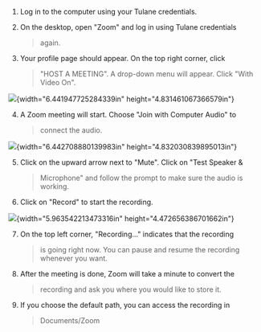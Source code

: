1.  Log in to the computer using your Tulane credentials.

2.  On the desktop, open "Zoom" and log in using Tulane credentials
    > again.

3.  Your profile page should appear. On the top right corner, click
    > "HOST A MEETING". A drop-down menu will appear. Click "With Video
    > On".

![](media/image1.jpg){width="6.441947725284339in"
height="4.831461067366579in"}

4.  A Zoom meeting will start. Choose "Join with Computer Audio" to
    > connect the audio.

![](media/image3.jpg){width="6.442708880139983in"
height="4.832030839895013in"}

5.  Click on the upward arrow next to "Mute". Click on "Test Speaker &
    > Microphone" and follow the prompt to make sure the audio is
    > working.

6.  Click on "Record" to start the recording.

![](media/image2.jpg){width="5.963542213473316in"
height="4.472656386701662in"}

7.  On the top left corner, "Recording..." indicates that the recording
    > is going right now. You can pause and resume the recording
    > whenever you want.

8.  After the meeting is done, Zoom will take a minute to convert the
    > recording and ask you where you would like to store it.

9.  If you choose the default path, you can access the recording in
    > Documents/Zoom
